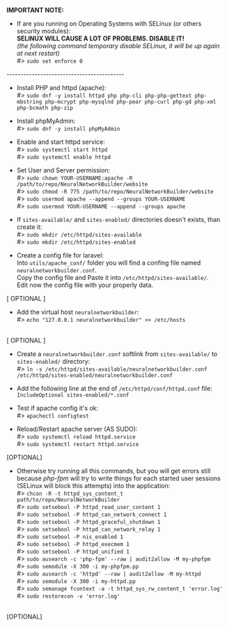 **IMPORTANT NOTE:** <br>
- If are you running on Operating Systems with SELinux (or others security modules): <br>
**SELINUX WILL CAUSE A LOT OF PROBLEMS. DISABLE IT!** <br>
_(the following command temporary disable SELinux, it will be up again at next restart)_ <br>
#> `sudo set enforce 0` <br>

------------------------------------------ <br>

- Install PHP and httpd (apache): <br>
#> `sudo dnf -y install httpd php php-cli php-php-gettext php-mbstring php-mcrypt php-mysqlnd php-pear php-curl php-gd php-xml php-bcmath php-zip` <br>


- Install phpMyAdmin: <br>
#> `sudo dnf -y install phpMyAdmin` <br>


- Enable and start httpd service: <br>
#> `sudo systemctl start httpd` <br>
#> `sudo systemctl enable httpd` <br>


- Set User and Server permission:<br>
#> `sudo chown YOUR-USERNAME:apache -R /path/to/repo/NeuralNetworkBuilder/website` <br>
#> `sudo chmod -R 775 /path/to/repo/NeuralNetworkBuilder/website` <br>
#> `sudo usermod apache --append --groups YOUR-USERNAME` <br>
#> `sudo usermod YOUR-USERNAME --append --groups apache` <br>


- If `sites-available/` and `sites-enabled/` directories doesn't exists, than create it:  <br>
#> `sudo mkdir /etc/httpd/sites-available` <br>
#> `sudo mkdir /etc/httpd/sites-enabled` <br>


- Create a config file for laravel:  <br>
Into `utils/apache_conf/` folder you will find a confing file named `neuralnetworkbuilder.conf`. <br>
Copy the config file and Paste it into `/etc/httpd/sites-available/`. <br>
Edit now the config file with your properly data. <br>


[ OPTIONAL ] <br>
- Add the virtual host `neuralnetworkbuilder`: <br>
#> `echo "127.0.0.1 neuralnetworkbuilder" >> /etc/hosts` <br>
<br>
[ OPTIONAL ] <br>


- Create a `neuralnetworkbuilder.conf` softlink from `sites-available/` to `sites-enabled/` directory: <br>
#> `ln -s /etc/httpd/sites-available/neuralnetworkbuilder.conf /etc/httpd/sites-enabled/neuralnetworkbuilder.conf` <br>


- Add the following line at the end of `/etc/httpd/conf/httpd.conf` file: <br>
  ``` IncludeOptional sites-enabled/*.conf ``` <br>


- Test if apache config it's ok: <br>
#> `apachectl configtest` <br>


- Reload/Restart apache server (AS SUDO): <br>
#> `sudo systemctl reload httpd.service` <br>
#> `sudo systemctl restart httpd.service` <br>


[OPTIONAL] <br>
- Otherwise try running all this commands, but you will get errors still because _php-fpm_ will try to write things for each started user sessions (SELinux will block this attempts) into the application: <br>
#> `chcon -R -t httpd_sys_content_t path/to/repo/NeuralNetworkBuilder` <br>
#> `sudo setsebool -P httpd_read_user_content 1` <br>
#> `sudo setsebool -P httpd_can_network_connect 1` <br>
#> `sudo setsebool -P httpd_graceful_shutdown 1` <br>
#> `sudo setsebool -P httpd_can_network_relay 1` <br>
#> `sudo setsebool -P nis_enabled 1` <br>
#> `sudo setsebool -P httpd_execmem 1` <br>
#> `sudo setsebool -P httpd_unified 1` <br>
#> `sudo ausearch -c 'php-fpm' --raw | audit2allow -M my-phpfpm` <br>
#> `sudo semodule -X 300 -i my-phpfpm.pp` <br>
#> `sudo ausearch -c 'httpd' --raw | audit2allow -M my-httpd` <br>
#> `sudo semodule -X 300 -i my-httpd.pp` <br>
#> `sudo semanage fcontext -a -t httpd_sys_rw_content_t 'error.log'` <br>
#> `sudo restorecon -v 'error.log'` <br>
<br>
[OPTIONAL] <br>
